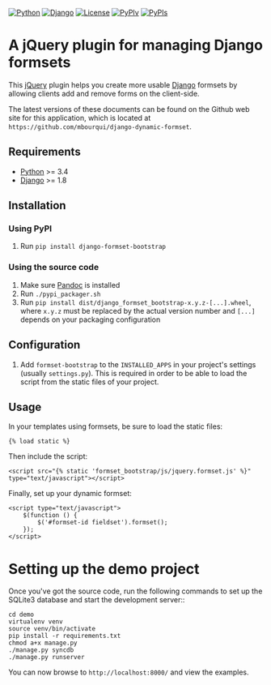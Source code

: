 [![Python](https://img.shields.io/badge/Python-3.4,3.5,3.6-blue.svg?style=flat-square)](/)
[![Django](https://img.shields.io/badge/Django-1.8,1.9,1.10,1.11-blue.svg?style=flat-square)](/)
[![License](https://img.shields.io/badge/License-BSD-blue.svg?style=flat-square)](/LICENSE)
[![PyPIv](https://img.shields.io/pypi/v/django-formset-bootstrap.svg?style=flat-square)](https://pypi.org/project/django-formset-bootstrap)
[![PyPIs](https://img.shields.io/pypi/status/django-formset-bootstrap.svg)](https://pypi.org/project/django-formset-bootstrap)



# A jQuery plugin for managing Django formsets

This [jQuery][] plugin helps you create more usable [Django][] formsets
by allowing clients add and remove forms on the client-side.

The latest versions of these documents can be found on the
Github web site for this application, which is located at
`https://github.com/mbourqui/django-dynamic-formset`.


## Requirements

* [Python][] >= 3.4
* [Django][] >= 1.8


## Installation

### Using PyPI
1. Run `pip install django-formset-bootstrap`

### Using the source code
1. Make sure [Pandoc][] is installed
1. Run `./pypi_packager.sh`
1. Run `pip install dist/django_formset_bootstrap-x.y.z-[...].wheel`,
   where `x.y.z` must be replaced by the actual version number and
   `[...]` depends on your packaging configuration


## Configuration

1. Add `formset-bootstrap` to the `INSTALLED_APPS` in your project's
   settings (usually `settings.py`). This is required in order to be
   able to load the script from the static files of your project.


## Usage

In your templates using formsets, be sure to load the static files:

```Django
{% load static %}
```

Then include the script:

```Django
<script src="{% static 'formset_bootstrap/js/jquery.formset.js' %}" type="text/javascript"></script>
```

Finally, set up your dynamic formset:

```Django
<script type="text/javascript">
    $(function () {
        $('#formset-id fieldset').formset();
    });
</script>
```



# Setting up the demo project

Once you've got the source code, run the following commands to set up
the SQLite3 database and start the development server::

    cd demo
    virtualenv venv
    source venv/bin/activate
    pip install -r requirements.txt
    chmod a+x manage.py
    ./manage.py syncdb
    ./manage.py runserver

You can now browse to ``http://localhost:8000/`` and view the examples.


  [python]:     https://www.python.org/             "Python"
  [django]:     https://www.djangoproject.com/      "Django"
  [jquery]:     http://jquery.com/                  "jQuery"
  [Pandoc]:     http://pandoc.org/index.html        "Pandoc"
